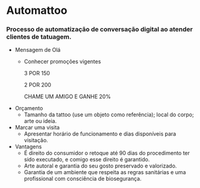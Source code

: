 # Automattoo

### Processo de automatização de conversação digital ao atender clientes de tatuagem.

- Mensagem de Olá 
    - Conhecer promoções vigentes

        3 POR 150

        2 POR 200

        CHAME UM AMIGO E GANHE 20%
 - Orçamento 
    - Tamanho da tattoo (use um objeto como referência); local do corpo; arte ou ideia.
 - Marcar uma visita
    - Apresentar horário de funcionamento e dias disponíveis para visitação.
 - Vantagens 
    - É direito do consumidor o retoque até 90 dias do procedimento ter sido executado, e comigo esse direito é garantido.
    - Arte autoral e garantia do seu gosto preservado e valorizado.
     - Garantia de um ambiente que respeita as regras sanitárias e uma profissional com consciência de biosegurança.

